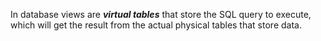 In database views are ***virtual tables*** that store the SQL query to execute, which will get the result from the actual physical tables that store data.